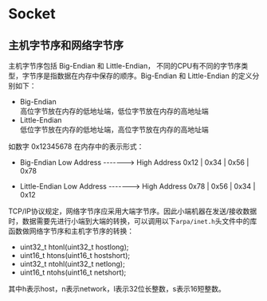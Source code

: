 Socket
===

主机字节序和网络字节序
---
主机字节序包括 Big-Endian 和 Little-Endian， 不同的CPU有不同的字节序类型，字节序是指数据在内存中保存的顺序。Big-Endian 和 Little-Endian 的定义分别如下：

- Big-Endian  
  高位字节放在内存的低地址端，低位字节放在内存的高地址端
- Little-Endian  
  低位字节放在内存的低地址端，高位字节放在内存的高地址端

如数字 0x12345678 在内存中的表示形式：  
- Big-Endian
Low Address -------> High Address
  0x12 | 0x34 | 0x56 | 0x78

- Little-Endian
Low Address -------> High Address
  0x78 | 0x56 | 0x34 | 0x12

TCP/IP协议规定，网络字节序应采用大端字节序。因此小端机器在发送/接收数据时，数据需要先进行小端到大端的转换，可以调用以下`arpa/inet.h`头文件中的库函数做网络字节序和主机字节序的转换：

- uint32\_t htonl(uint32\_t hostlong);
- uint16\_t htons(uint16\_t hostshort);
- uint32\_t ntohl(uint32\_t netlong);
- uint16\_t ntohs(uint16\_t netshort);

其中h表示host，n表示network，l表示32位长整数，s表示16短整数。

